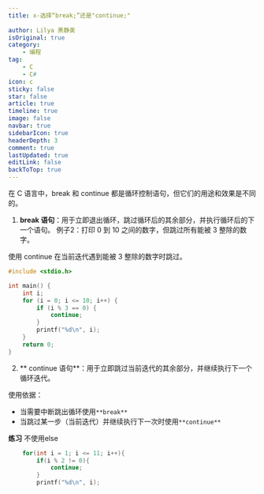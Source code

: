 ```yaml
---
title: x-选择“break;”还是"continue;"
 
author: Lilya 黑静美
isOriginal: true
category: 
    - 编程
tag:
    - C
    - C#
icon: c
sticky: false
star: false
article: true
timeline: true
image: false
navbar: true
sidebarIcon: true
headerDepth: 3
comment: true
lastUpdated: true
editLink: false
backToTop: true
---
```


在 C 语言中，break 和 continue 都是循环控制语句，但它们的用途和效果是不同的。

1.  **break 语句**：用于立即退出循环，跳过循环后的其余部分，并执行循环后的下一个语句。 例子2：打印 0 到 10 之间的数字，但跳过所有能被 3 整除的数字。

使用 continue 在当前迭代遇到能被 3 整除的数字时跳过。

```c
#include <stdio.h>

int main() {
    int i;
    for (i = 0; i <= 10; i++) {
        if (i % 3 == 0) {
            continue;
        }
        printf("%d\n", i);
    }
    return 0;
}
```

2. ** continue 语句**：用于立即跳过当前迭代的其余部分，并继续执行下一个循环迭代。 

使用依据：

- 当需要中断跳出循环使用`**break**`
- 当跳过某一步（当前迭代）并继续执行下一次时使用`**continue**`



**练习**
不使用else 

```c
    for(int i = 1; i <= 11; i++){
        if(i % 2 != 0){
            continue;
        }
        printf("%d\n", i);
```



